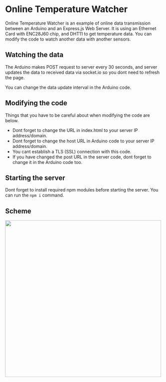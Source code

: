 # Online Temperature Watcher

Online Temperature Watcher is an example of online data transmission between an Arduino and an Express.js Web Server. It is using an Ethernet Card with ENC28J60 chip, and DHT11 to get temperature data. You can modify the code to watch another data with another sensors.

## Watching the data

The Arduino makes POST request to server every 30 seconds, and server updates the data to received data via socket.io so you dont need to refresh the page.

You can change the data update interval in the Arduino code.

## Modifying the code

Things that you have to be careful about when modifying the code are below.

- Dont forget to change the URL in index.html to your server IP address/domain.
- Dont forget to change the host URL in Arduino code to your server IP address/domain.
- You cant establish a TLS (SSL) connection with this code.
- If you have changed the post URL in the server code, dont forget to change it in the Arduino code too.

## Starting the server

Dont forget to install required npm modules before starting the server. You can run the `npm i` command.

## Scheme

<img src="https://i.hizliresim.com/1rap88t.png" width="500"></img>
